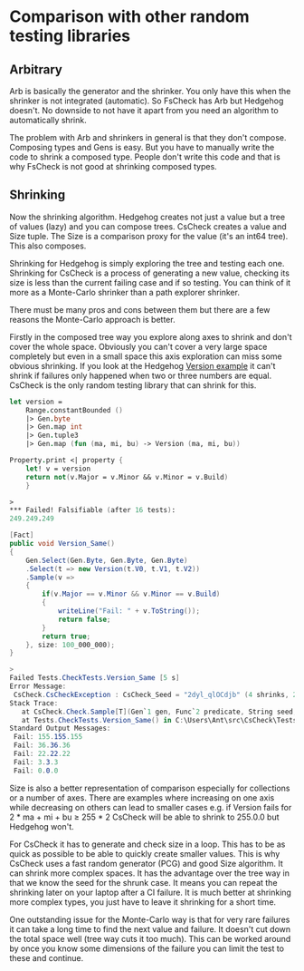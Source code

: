 ﻿# Comparison with other random testing libraries

## Arbitrary

Arb is basically the generator and the shrinker. You only have this when the shrinker is not integrated (automatic). So FsCheck has Arb but Hedgehog doesn't. No downside to not have it apart from you need an algorithm to automatically shrink.

The problem with Arb and shrinkers in general is that they don't compose. Composing types and Gens is easy. But you have to manually write the code to shrink a composed type. People don't write this code and that is why FsCheck is not good at shrinking composed types.

## Shrinking

Now the shrinking algorithm. Hedgehog creates not just a value but a tree of values (lazy) and you can compose trees. CsCheck creates a value and Size tuple. The Size is a comparison proxy for the value (it's an int64 tree). This also composes.

Shrinking for Hedgehog is simply exploring the tree and testing each one. Shrinking for CsCheck is a process of generating a new value, checking its size is less than the current failing case and if so testing. You can think of it more as a Monte-Carlo shrinker than a path explorer shrinker.

There must be many pros and cons between them but there are a few reasons the Monte-Carlo approach is better.

Firstly in the composed tree way you explore along axes to shrink and don't cover the whole space. Obviously you can't cover a very large space completely but even in a small space this axis exploration can miss some obvious shrinking. If you look at the Hedgehog [Version example](https://github.com/hedgehogqa/fsharp-hedgehog/blob/master/doc/tutorial.md#-integrated-shrinking-is-an-important-quality-of-hedgehog) it can't shrink if failures only happened when two or three numbers are equal. CsCheck is the only random testing library that can shrink for this.

```fsharp
let version =
    Range.constantBounded ()
    |> Gen.byte
    |> Gen.map int
    |> Gen.tuple3
    |> Gen.map (fun (ma, mi, bu) -> Version (ma, mi, bu))

Property.print <| property {
    let! v = version
    return not(v.Major = v.Minor && v.Minor = v.Build)
    }

>
*** Failed! Falsifiable (after 16 tests):
249.249.249
```


```csharp
[Fact]
public void Version_Same()
{
    Gen.Select(Gen.Byte, Gen.Byte, Gen.Byte)
    .Select(t => new Version(t.V0, t.V1, t.V2))
    .Sample(v =>
    {
        if(v.Major == v.Minor && v.Minor == v.Build)
        {
            writeLine("Fail: " + v.ToString());
            return false;
        }
        return true;
    }, size: 100_000_000);
}

>
Failed Tests.CheckTests.Version_Same [5 s]
Error Message:
 CsCheck.CsCheckException : CsCheck_Seed = "2dyl_qlOCdjb" (4 shrinks, 29,604,901 skipped, 100,000,000 total)
Stack Trace:
   at CsCheck.Check.Sample[T](Gen`1 gen, Func`2 predicate, String seed, Int32 size, Int32 threads) in C:\Users\Ant\src\CsCheck\CsCheck\Check.cs:line 198
   at Tests.CheckTests.Version_Same() in C:\Users\Ant\src\CsCheck\Tests\CheckTests.cs:line 299
Standard Output Messages:
 Fail: 155.155.155
 Fail: 36.36.36
 Fail: 22.22.22
 Fail: 3.3.3
 Fail: 0.0.0
```

Size is also a better representation of comparison especially for collections or a number of axes.
There are examples where increasing on one axis while decreasing on others can lead to smaller cases e.g. if Version fails for 2 * ma + mi + bu ≥ 255 * 2
CsCheck will be able to shrink to 255.0.0 but Hedgehog won't.

For CsCheck it has to generate and check size in a loop. This has to be as quick as possible to be able to quickly create smaller values. This is why CsCheck uses a fast random generator (PCG) and good Size algorithm. It can shrink more complex spaces. It has the advantage over the tree way in that we know the seed for the shrunk case. It means you can repeat the shrinking later on your laptop after a CI failure. It is much better at shrinking more complex types, you just have to leave it shrinking for a short time.

One outstanding issue for the Monte-Carlo way is that for very rare failures it can take a long time to find the next value and failure. It doesn't cut down the total space well (tree way cuts it too much). This can be worked around by once you know some dimensions of the failure you can limit the test to these and continue.